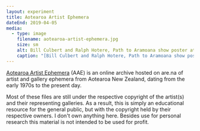 ```yaml
---
layout: experiment
title: Aotearoa Artist Ephemera
dateEnd: 2019-04-05
media:
  - type: image
    filename: aotearoa-artist-ephemera.jpg
    size: sm
    alt: Bill Culbert and Ralph Hotere, Path to Aramoana show poster at Auckland Art Gallery
    caption: "[Bill Culbert and Ralph Hotere, Path to Aramoana show poster at Auckland Art Gallery](https://www.are.na/kommons-werkstatt/aotearoa-artist-ephemera)"
---
```


[Aotearoa Artist Ephemera](https://www.are.na/kommons-werkstatt/aotearoa-artist-ephemera) (AAE) is an online archive hosted on are.na of artist and gallery ephemera from Aotearoa New Zealand, dating from the early 1970s to the present day. 

Most of these files are still under the respective copyright of the artist(s) and their representing galleries. As a result, this is simply an educational resource for the general public, but with the copyright held by their respective owners. I don't own anything here. Besides use for personal research this material is not intended to be used for profit.